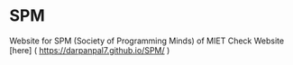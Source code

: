 # SPM
Website for SPM (Society of Programming Minds) of MIET
Check Website [here] ( https://darpanpal7.github.io/SPM/ )
